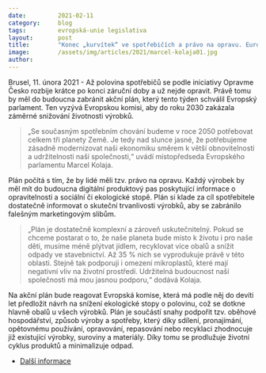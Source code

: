 ```yaml
---
date:         2021-02-11 
category:     blog
tags:         evropská-unie legislativa
layout:       post
title:        "Konec „kurvítek“ ve spotřebičích a právo na opravu. Europarlament schválil ambiciózní plán, jak zachránit planetu"
image:        /assets/img/articles/2021/marcel-kolaja01.jpg
author:       
---
```





Brusel, 11. února 2021 - Až polovina spotřebičů se podle iniciativy Opravme Česko rozbije krátce po konci záruční doby a už nejde opravit. Právě tomu by měl do budoucna zabránit akční plán, který tento týden schválil Evropský parlament. Ten vyzývá Evropskou komisi, aby do roku 2030 zakázala záměrné snižování životnosti výrobků.

> „Se současným spotřebním chování budeme v roce 2050 potřebovat celkem tři planety Země. Je tedy nad slunce jasné, že potřebujeme zásadně modernizovat naši ekonomiku směrem k větší obnovitelnosti a udržitelnosti naší společnosti,“ uvádí místopředseda Evropského parlamentu Marcel Kolaja.

Plán počítá s tím, že by lidé měli tzv. právo na opravu. Každý výrobek by měl mít do budoucna digitální produktový pas poskytující informace o opravitelnosti a sociální či ekologické stopě. Plán si klade za cíl spotřebitele dostatečně informovat o skuteční trvanlivosti výrobků, aby se zabránilo falešným marketingovým slibům.

> „Plán je dostatečně komplexní a zároveň uskutečnitelný. Pokud se chceme postarat o to, že naše planeta bude místo k životu i pro naše děti, musíme méně plýtvat jídlem, recyklovat více obalů a snížit odpady ve stavebnictví. Až 35 % nich se vyprodukuje právě v této oblasti. Stejně tak podporuji i omezení mikroplastů, které mají negativní vliv na životní prostředí. Udržitelná budoucnost naší společnosti má mou jasnou podporu,“ dodává Kolaja.

Na akční plán bude reagovat Evropská komise, která má podle něj do devíti let předložit návrh na snížení ekologické stopy o polovinu, což se dotkne hlavně obalů u všech výrobků. Plán je součástí snahy podpořit tzv. oběhové hospodářství, způsob výroby a spotřeby, který díky sdílení, pronajímání, opětovnému používání, opravování, repasování nebo recyklaci zhodnocuje již existující výrobky, suroviny a materiály. Díky tomu se prodlužuje životní cyklus produktů a minimalizuje odpad.

* [Další informace](https://www.hellenicshippingnews.com/how-the-eu-wants-to-achieve-a-circular-economy-by-2050/)
